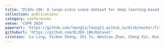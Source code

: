 ```yaml
---
title: "Dl3dv-10k: A large-scale scene dataset for deep learning-based 3d vision"
collection: publications
category: conferences
venue: 'CVPR 2024'
paperurl: 'https://github.com/lmong11/lmong11.github.io/blob/master/files/Ling_DL3DV-10K_A_Large-Scale_Scene_Dataset_for_Deep_Learning-based_3D_Vision_CVPR_2024_paper.pdf'
githuburl: 'https://github.com/DL3DV-10K/Dataset'
citation: 'Lu Ling, Yichen Sheng, Zhi Tu, Wentian Zhao, Cheng Xin, Kun Wan, Lantao Yu, Qianyu Guo, Zixun Yu, Yawen Lu, **Xuanmao Li**, Xingpeng Sun, Rohan Ashok, Aniruddha Mukherjee, Hao Kang, Xiangrui Kong, Gang Hua, Tianyi Zhang, Bedrich Benes, Aniket Bera'
---
```


